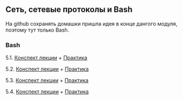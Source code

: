 ## Сеть, сетевые протоколы и Bash

На github сохранять домашки пришла идея в конце дангого модуля, поэтому тут только Bash.

### Bash

5.1. [Конспект лекции](https://github.com/guillotine666/nah/blob/master/net-n-bash/notes/5-01-bash-basic.md) + [Практика](https://github.com/guillotine666/nah/blob/master/net-n-bash/homeworks/5-01.md)

5.2. [Конспект лекции](https://github.com/guillotine666/nah/blob/master/net-n-bash/notes/5-02-bash-regexp-sed-awk-grep.md) + [Практика](https://github.com/guillotine666/nah/blob/master/net-n-bash/homeworks/5-02.md)

5.3. [Конспект лекции](https://github.com/guillotine666/nah/blob/master/net-n-bash/notes/5-03-usefull-standart-utils.md) + [Практика](https://github.com/guillotine666/nah/blob/master/net-n-bash/homeworks/5-03.md)

5.4. [Конспект лекции](https://github.com/guillotine666/nah/blob/master/net-n-bash/notes/5-04-Shellcheck.md) + [Практика](https://github.com/guillotine666/nah/blob/master/net-n-bash/homeworks/5-04.md)

